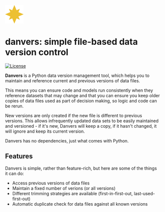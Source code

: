 <img align="centre" alt="danvers" width="60" height="60" src="danvers.png" />

# danvers: simple file-based data version control

[![License](https://img.shields.io/badge/License-Apache%202.0-blue.svg)](https://github.com/joocer/danvers/blob/master/LICENSE)

**Danvers** is a Python data version management tool, which helps you to maintain 
and reference current and previous versions of data files. 

This means you can ensure code and models run consistently when they reference 
datasets that may change and that you can ensure you keep older copies of data
files used as part of decision making, so logic and code can be rerun.

New versions are only created if the new file is different to previous 
versions. This allows infrequently updated data sets to be easily maintained 
and versioned - if it's new, Danvers will keep a copy, if it hasn't changed,
it will ignore and keep its current version.

Danvers has no dependencies, just what comes with Python. 

## Features
Danvers is simple, rather than feature-rich, but here are some of the things 
it can do:

- Access previous versions of data files
- Maintain a fixed number of verions (or all versions)
- Different trimming strategies are available (first-in-first-out, 
last-used-first-out) 
- Automatic duplicate check for data files against all known versions
